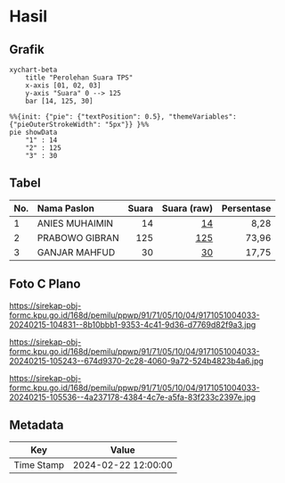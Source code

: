 # Hasil

## Grafik

```mermaid
xychart-beta
    title "Perolehan Suara TPS"
    x-axis [01, 02, 03]
    y-axis "Suara" 0 --> 125
    bar [14, 125, 30]
```

```mermaid
%%{init: {"pie": {"textPosition": 0.5}, "themeVariables": {"pieOuterStrokeWidth": "5px"}} }%%
pie showData
    "1" : 14
    "2" : 125
    "3" : 30
```

## Tabel

| No. | Nama Paslon    | Suara | Suara (raw) | Persentase |
|:--- |:-------------- | -----:| -----------:| ----------:|
| 1   | ANIES MUHAIMIN | 14    | [14][p-1]   | 8,28       |
| 2   | PRABOWO GIBRAN | 125   | [125][p-2]  | 73,96      |
| 3   | GANJAR MAHFUD  | 30    | [30][p-3]   | 17,75      |


[p-1]: https://github.com/gigit-pemilu/pemilu-2024-91-papua/blob/main/pilpres/hitung-suara/sub/91-papua/sub/71-kota-jayapura/sub/05-heram/sub/1004-yabansai/sub/033-tps/sub/paslon-1.txt
[p-2]: https://github.com/gigit-pemilu/pemilu-2024-91-papua/blob/main/pilpres/hitung-suara/sub/91-papua/sub/71-kota-jayapura/sub/05-heram/sub/1004-yabansai/sub/033-tps/sub/paslon-2.txt
[p-3]: https://github.com/gigit-pemilu/pemilu-2024-91-papua/blob/main/pilpres/hitung-suara/sub/91-papua/sub/71-kota-jayapura/sub/05-heram/sub/1004-yabansai/sub/033-tps/sub/paslon-3.txt

## Foto C Plano

https://sirekap-obj-formc.kpu.go.id/168d/pemilu/ppwp/91/71/05/10/04/9171051004033-20240215-104831--8b10bbb1-9353-4c41-9d36-d7769d82f9a3.jpg

https://sirekap-obj-formc.kpu.go.id/168d/pemilu/ppwp/91/71/05/10/04/9171051004033-20240215-105243--674d9370-2c28-4060-9a72-524b4823b4a6.jpg

https://sirekap-obj-formc.kpu.go.id/168d/pemilu/ppwp/91/71/05/10/04/9171051004033-20240215-105536--4a237178-4384-4c7e-a5fa-83f233c2397e.jpg


## Metadata

| Key        | Value               |
| ---------- | ------------------- |
| Time Stamp | 2024-02-22 12:00:00 |



